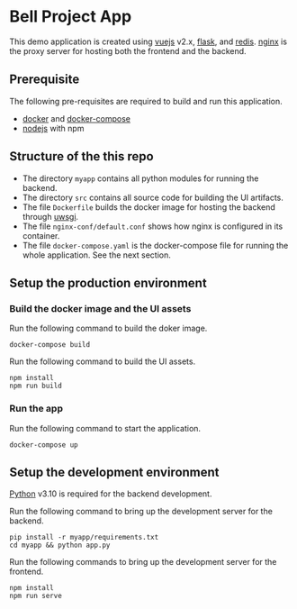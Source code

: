 # Bell Project App

This demo application is created using [vuejs](https://vuejs.org/) v2.x,
[flask](https://flask.palletsprojects.com/), and [redis](https://redis.com/).
[nginx](https://www.nginx.com/) is the proxy server for hosting both the
frontend and the backend.

## Prerequisite

The following pre-requisites are required to build and run this application.

- [docker](https://docs.docker.com/get-docker/) and [docker-compose](https://docs.docker.com/compose/install/linux/)
- [nodejs](https://nodejs.org/en/download/) with npm

## Structure of the this repo

- The directory `myapp` contains all python modules for running the backend.
- The directory `src` contains all source code for building the UI artifacts.
- The file `Dockerfile` builds the docker image for hosting the backend through [uwsgi](https://uwsgi-docs.readthedocs.io/).
- The file `nginx-conf/default.conf` shows how nginx is configured in its container.
- The file `docker-compose.yaml` is the docker-compose file for running the whole application. See the next section.

## Setup the production environment

### Build the docker image and the UI assets

Run the following command to build the doker image.
```
docker-compose build
```

Run the following command to build the UI assets.
```
npm install
npm run build
```

### Run the app

Run the following command to start the application.
```
docker-compose up
```

## Setup the development environment

[Python](https://www.python.org/downloads/) v3.10 is required for the backend development.

Run the following command to bring up the development server for the backend.

```
pip install -r myapp/requirements.txt
cd myapp && python app.py
```
Run the following commands to bring up the development server for the frontend.

```
npm install
npm run serve
```
